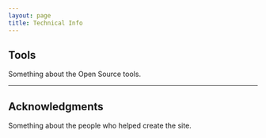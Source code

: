 ```yaml
---
layout: page
title: Technical Info
---
```


## Tools

Something about the Open Source tools.

---

## Acknowledgments

Something about the people who helped create the site.